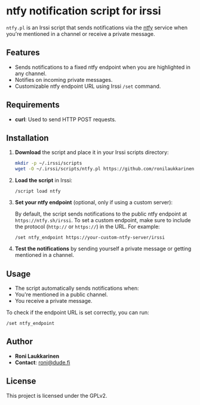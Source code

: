 
# ntfy notification script for irssi

`ntfy.pl` is an Irssi script that sends notifications via the [ntfy](https://ntfy.sh) service when you're mentioned in a channel or receive a private message.

## Features

- Sends notifications to a fixed ntfy endpoint when you are highlighted in any channel.
- Notifies on incoming private messages.
- Customizable ntfy endpoint URL using Irssi `/set` command.

## Requirements

- **curl**: Used to send HTTP POST requests.

## Installation

1. **Download** the script and place it in your Irssi scripts directory:

   ```bash
   mkdir -p ~/.irssi/scripts
   wget -O ~/.irssi/scripts/ntfy.pl https://github.com/ronilaukkarinen/irssi-ntfy/ntfy.pl
   ```

2. **Load the script** in Irssi:

   ```irssi
   /script load ntfy
   ```

3. **Set your ntfy endpoint** (optional, only if using a custom server):

   By default, the script sends notifications to the public ntfy endpoint at `https://ntfy.sh/irssi`. To set a custom endpoint, make sure to include the protocol (`http://` or `https://`) in the URL. For example:

   ```irssi
   /set ntfy_endpoint https://your-custom-ntfy-server/irssi
   ```

4. **Test the notifications** by sending yourself a private message or getting mentioned in a channel.

## Usage

- The script automatically sends notifications when:
- You're mentioned in a public channel.
- You receive a private message.

To check if the endpoint URL is set correctly, you can run:

```irssi
/set ntfy_endpoint
```

## Author

- **Roni Laukkarinen**
- **Contact**: [roni@dude.fi](mailto:roni@dude.fi)

## License

This project is licensed under the GPLv2.
